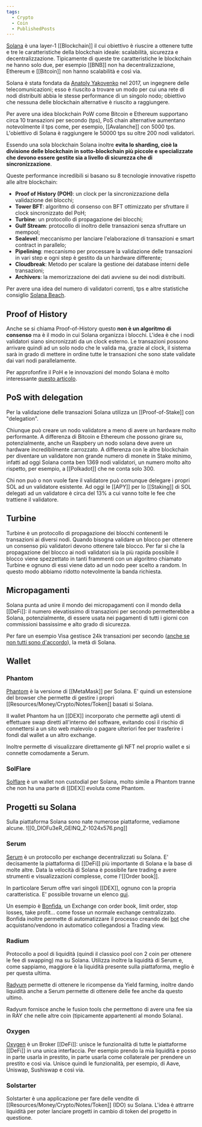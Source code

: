 ```yaml
---
tags:
  - Crypto
  - Coin
  - PublishedPosts
---
```



[Solana](https://solana.com/) è una layer-1 [[Blockchain]] il cui obiettivo è riuscire a ottenere tutte e tre le caratteristiche della blockchain ideale: scalabilità, sicurezza e decentralizzazione.
Tipicamente di queste tre caratteristiche le blockchain ne hanno solo due, per esempio [[BNB]] non ha decentralizzazione, Ethereum e [[Bitcoin]] non hanno scalabilità e così via.

Solana è stata fondata da [Anatoly Yakovenko](https://www.linkedin.com/in/anatoly-yakovenko) nel 2017, un ingegnere delle telecomunicazioni; esso è riuscito a trovare un modo per cui una rete di nodi distribuiti abbia le stesse performance di un singolo nodo; obiettivo che nessuna delle blockchain alternative è riuscito a raggiungere.

Per avere una idea blockchain PoW come Bitcoin e Ethereum supportano circa 10 transazioni per secondo (tps), PoS chain alternative aumentano notevolmente il tps come, per esempio, [[Avalanche]] con 5000 tps. L'obiettivo di Solana è raggiungere le 50000 tps su oltre 200 nodi validatori.

Essendo una sola blockchain Solana inoltre **evita lo sharding, cioè la divisione delle blockchain in sotto-blockchain più piccole e specializzate che devono essere gestite sia a livello di sicurezza che di sincronizzazione**.

Queste performance incredibili si basano su 8 tecnologie innovative rispetto alle altre blockchain:

- **Proof of History (POH)**: un clock per la sincronizzazione della validazione dei blocchi;
- **Tower BFT**: algoritmo di consenso con BFT ottimizzato per sfruttare il clock sincronizzato del PoH;
- **Turbine**: un protocollo di propagazione dei blocchi;
- **Gulf Stream**: protocollo di inoltro delle transazioni senza sfruttare un mempool;
- **Sealevel**: meccanismo per lanciare l'elaborazione di transazioni e smart contract in parallelo;
- **Pipelining**: meccanismo per processare la validazione delle transazioni in vari step e ogni step è gestito da un hardware differente;
- **Cloudbreak**: Metodo per scalare la gestione dei database interni delle transazioni;
- **Archivers**: la memorizzazione dei dati avviene su dei nodi distribuiti.

Per avere una idea del numero di validatori correnti, tps e altre statistiche consiglio [Solana Beach](https://solanabeach.io/).

## Proof of History

Anche se si chiama Proof-of-History questo **non è un algoritmo di consenso** ma è il modo in cui Solana organizza i blocchi. L'idea è che i nodi validatori siano sincronizzati da un clock esterno. Le transazioni possono arrivare quindi ad un solo nodo che le valida ma, grazie al clock, il sistema sarà in grado di mettere in ordine tutte le transazioni che sono state validate dai vari nodi parallelamente.

Per approfonfire il PoH e le innovazioni del mondo Solana è molto interessante [questo articolo](https://medium.com/solana-labs/7-innovations-that-make-solana-the-first-web-scale-blockchain-ddc50b1defda).

## PoS with delegation

Per la validazione delle transazioni Solana utilizza un [[Proof-of-Stake]] con "delegation".

Chiunque può creare un nodo validatore a meno di avere un hardware molto performante. A differenza di Bitcoin e Ethereum che possono girare su, potenzialmente, anche un Raspbery un nodo solana deve avere un hardware incredibilmente carrozzato. A differenza con le altre blockchain per diventare un validatore non grande numero di monete in Stake minimo, infatti ad oggi Solana conta ben 1369 nodi validatori, un numero molto alto rispetto, per esempio, a [[Polkadot]] che ne conta solo 300.

Chi non può o non vuole fare il validatore può comunque delegare i propri SOL ad un validatore esistente. Ad oggi le [[APY]] per lo [[Staking]] di SOL delegati ad un validatore è circa del 13% a cui vanno tolte le fee che trattiene il validatore.

## Turbine

Turbine è un protocollo di propagazione dei blocchi contenenti le transazioni ai diversi nodi. Quando bisogna validare un blocco per ottenere un consenso più validatori devono ottenere tale blocco. Per far sì che la propagazione del blocco ai nodi validatori sia la più rapida possibile il blocco viene spezzettato in tanti frammenti con un algoritmo chiamato Turbine e ognuno di essi viene dato ad un nodo peer scelto a random. In questo modo abbiamo ridotto notevolmente la banda richiesta.

## Micropagamenti

Solana punta ad unire il mondo dei micropagamenti con il mondo della [[DeFi]]: il numero elevatissimo di transazioni per secondo permetterebbe a Solana, potenzialmente, di essere usata nei pagamenti di tutti i giorni con commissioni bassissime e alto grado di sicurezza.

Per fare un esempio Visa gestisce 24k transazioni per secondo ([anche se non tutti sono d'accordo](https://news.bitcoin.com/no-visa-doesnt-handle-24000-tps-and-neither-does-your-pet-blockchain/)), la metà di Solana.

## Wallet

### Phantom

[Phantom](https://phantom.app/) è la versione di [[MetaMask]] per Solana. E' quindi un estensione del browser che permette di gestire i propri [[Resources/Money/Crypto/Notes/Token]] basati si Solana.

Il wallet Phantom ha un [[DEX]] incorporato che permette agli utenti di effettuare swap diretti all'interno del software, evitando così il rischio di connettersi a un sito web malevolo o pagare ulteriori fee per trasferire i fondi dal wallet a un altro exchange.

Inoltre permette di visualizzare direttamente gli NFT nel proprio wallet e si connette comodamente a Serum.

### SolFlare

[Solflare](https://solflare.com/) è un wallet non custodial per Solana, molto simile a Phantom tranne che non ha una parte di [[DEX]] evoluta come Phantom.

## Progetti su Solana

Sulla piattaforma Solana sono nate numerose piattaforme, vediamone alcune.
![[0_DIOFu3eR_GElNQ_Z-1024x576.png]]

### Serum

[Serum](https://www.projectserum.com/) è un protocollo per exchange decentralizzati su Solana. E' decisamente la piattaforma di [[DeFi]] più importante di Solana e la base di molte altre. Data la velocità di Solana è possibile fare trading e avere strumenti e visualizzazioni complesse, come l'[[Order book]].

In particolare Serum offre vari singoli [[DEX]], ognuno con la propria caratteristica. E' possibile trovarne un elenco [qui](https://portal.projectserum.com/).

Un esempio è [Bonfida](https://[[DEX]].bonfida.org/#/), un Exchange con order book, limit order, stop losses, take profit… come fosse un normale exchange centralizzato. Bonfida inoltre permette di automatizzare il processo creando dei [bot](https://bots.bonfida.org/#/) che acquistano/vendono in automatico collegandosi a Trading view.

### Radium

Protocollo a pool di liquidità (quindi il classico pool con 2 coin per ottenere le fee di swapping) ma su Solana. Utilizza inoltre la liquidità di Serum e, come sappiamo, maggiore è la liquidità presente sulla piattaforma, meglio è per questa ultima.

[Radyum](https://raydium.io/) permette di ottenere le ricompense da Yield farming, inoltre dando liquidità anche a Serum permette di ottenere delle fee anche da questo ultimo.

Radyum fornisce anche le fusion tools che permettono di avere una fee sia in RAY che nelle altre coin (tipicamente appartenenti al mondo Solana).

### Oxygen

[Oxygen](https://www.oxygen.org/) è un Broker [[DeFi]]: unisce le funzionalità di tutte le piattaforme [[DeFi]] in una unica interfaccia. Per esempio prendo la mia liquidità e posso in parte usarla in prestito, in parte usarla come collaterale per prendere un prestito e così via. Unisce quindi le funzionalità, per esempio, di Aave, Uniswap, Sushiswap e così via.

### Solstarter

Solstarter è una applicazione per fare delle vendite di [[Resources/Money/Crypto/Notes/Token]] (IDO) su Solana. L'idea è attrarre liquidità per poter lanciare progetti in cambio di token del progetto in questione.
